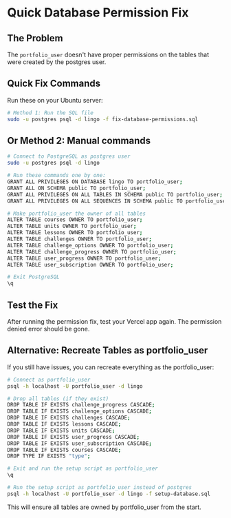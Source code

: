 # Quick Database Permission Fix

## The Problem
The `portfolio_user` doesn't have proper permissions on the tables that were created by the postgres user.

## Quick Fix Commands

Run these on your Ubuntu server:

```bash
# Method 1: Run the SQL file
sudo -u postgres psql -d lingo -f fix-database-permissions.sql
```

## Or Method 2: Manual commands

```bash
# Connect to PostgreSQL as postgres user
sudo -u postgres psql -d lingo

# Run these commands one by one:
GRANT ALL PRIVILEGES ON DATABASE lingo TO portfolio_user;
GRANT ALL ON SCHEMA public TO portfolio_user;
GRANT ALL PRIVILEGES ON ALL TABLES IN SCHEMA public TO portfolio_user;
GRANT ALL PRIVILEGES ON ALL SEQUENCES IN SCHEMA public TO portfolio_user;

# Make portfolio_user the owner of all tables
ALTER TABLE courses OWNER TO portfolio_user;
ALTER TABLE units OWNER TO portfolio_user;
ALTER TABLE lessons OWNER TO portfolio_user;
ALTER TABLE challenges OWNER TO portfolio_user;
ALTER TABLE challenge_options OWNER TO portfolio_user;
ALTER TABLE challenge_progress OWNER TO portfolio_user;
ALTER TABLE user_progress OWNER TO portfolio_user;
ALTER TABLE user_subscription OWNER TO portfolio_user;

# Exit PostgreSQL
\q
```

## Test the Fix

After running the permission fix, test your Vercel app again. The permission denied error should be gone.

## Alternative: Recreate Tables as portfolio_user

If you still have issues, you can recreate everything as the portfolio_user:

```bash
# Connect as portfolio_user
psql -h localhost -U portfolio_user -d lingo

# Drop all tables (if they exist)
DROP TABLE IF EXISTS challenge_progress CASCADE;
DROP TABLE IF EXISTS challenge_options CASCADE;
DROP TABLE IF EXISTS challenges CASCADE;
DROP TABLE IF EXISTS lessons CASCADE;
DROP TABLE IF EXISTS units CASCADE;
DROP TABLE IF EXISTS user_progress CASCADE;
DROP TABLE IF EXISTS user_subscription CASCADE;
DROP TABLE IF EXISTS courses CASCADE;
DROP TYPE IF EXISTS "type";

# Exit and run the setup script as portfolio_user
\q

# Run the setup script as portfolio_user instead of postgres
psql -h localhost -U portfolio_user -d lingo -f setup-database.sql
```

This will ensure all tables are owned by portfolio_user from the start.